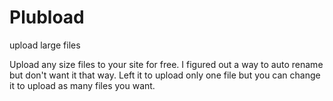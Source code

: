 # Plubload
upload large files

Upload any size files to your site for free. I figured out a way to auto rename but don't want it that way.  Left it to upload only one file but you can change it to upload as many files you want.
